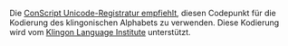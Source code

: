 Die [ConScript Unicode-Registratur empfiehlt](https://www.evertype.com/standards/csur/klingon.html),
diesen Codepunkt für die Kodierung des klingonischen Alphabets zu verwenden.
Diese Kodierung wird vom [Klingon Language Institute](https://www.kli.org/)
unterstützt.
